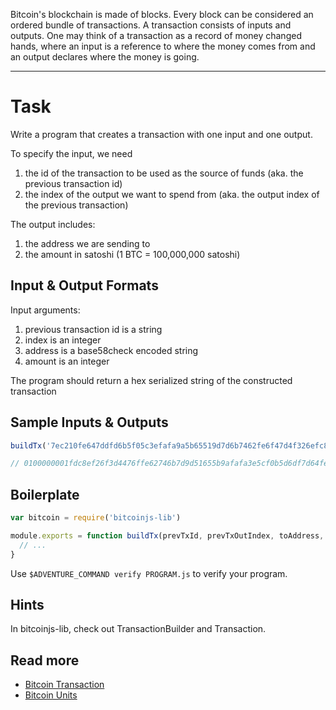 Bitcoin's blockchain is made of blocks. Every block can be considered an ordered bundle of transactions. A transaction consists of inputs and outputs. One may think of a transaction as a record of money changed hands, where an input is a reference to where the money comes from and an output declares where the money is going.

----

# Task

Write a program that creates a transaction with one input and one output.

To specify the input, we need
1. the id of the transaction to be used as the source of funds (aka. the previous transaction id)
2. the index of the output we want to spend from (aka. the output index of the previous transaction)

The output includes:
1. the address we are sending to
2. the amount in satoshi (1 BTC = 100,000,000 satoshi)

## Input & Output Formats

Input arguments:
1. previous transaction id is a string
2. index is an integer
3. address is a base58check encoded string
4. amount is an integer

The program should return a hex serialized string of the constructed transaction

## Sample Inputs & Outputs

```js
buildTx('7ec210fe647ddfd6b5f05c3efafa9a5b65519d7d6b7462fe6f47d4f326efc8fd', 0, 'mmXZrgYeyHsJmGGes9EzdbL2Eza2cqNndF', 12000)

// 0100000001fdc8ef26f3d4476ffe62746b7d9d51655b9afafa3e5cf0b5d6df7d64fe10c27e0100000000ffffffff01e02e0000000000001976a91441ee70da8c3d0899ea9a38db973228c879b4f0ae88ac00000000
```

## Boilerplate

```js
var bitcoin = require('bitcoinjs-lib')

module.exports = function buildTx(prevTxId, prevTxOutIndex, toAddress, amount) {
  // ...
}
```

Use `$ADVENTURE_COMMAND verify PROGRAM.js` to verify your program.

## Hints

In bitcoinjs-lib, check out TransactionBuilder and Transaction.

## Read more

- [Bitcoin Transaction](https://en.bitcoin.it/wiki/Transaction)
- [Bitcoin Units](https://en.bitcoin.it/wiki/Units)
